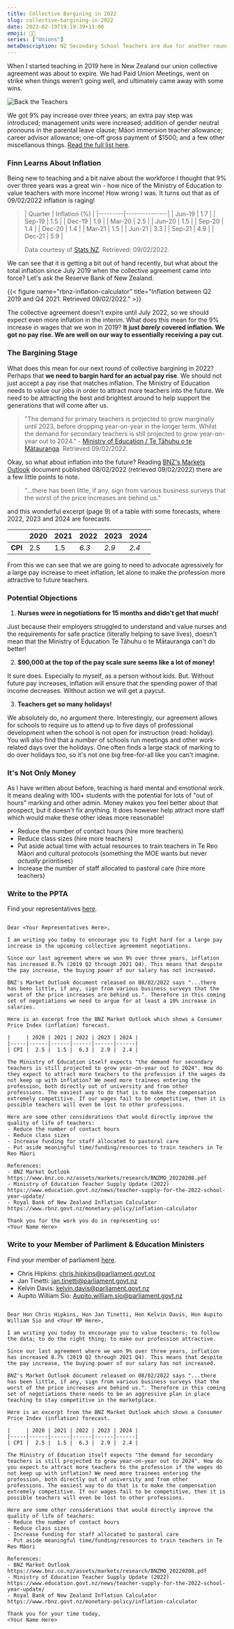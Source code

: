 ```yaml
---
title: Collective Bargining in 2022
slug: collective-bargining-in-2022
date: 2022-02-19T19:19:39+13:00
emoji: 🧑‍🏫
series: ["Unions"]
metaDescription: NZ Secondary School Teachers are due for another round of collective negotiations and we need to fight for a large pay increase! Read more details here.
---
```


When I started teaching in 2019 here in New Zealand our union collective agreement was about to expire. We had Paid Union Meetings, went on strike when things weren’t going well, and ultimately came away with some wins.

![Back the Teachers](https://www.ppta.org.nz/assets/Featured/Back-the-teachers-PHIBBSVISUALS-TEACHERS-1web__FillMaxWzgwMCw0MDBd.jpg)

We got 9% pay increase over three years; an extra pay step was introduced; management units were increased; addition of gender neutral pronouns in the parental leave clause; Māori immersion teacher allowance; career advisor allowance; one-off gross payment of $1500; and a few other miscellanous things. [Read the full list here](https://www.ppta.org.nz/collective-agreements/secondary-teachers-collective-agreement-stca/terms-of-settlement/).

### Finn Learns About Inflation

Being new to teaching and a bit naive about the workforce I thought that 9% over three years was a great win - how nice of the Ministry of Education to value teachers with more income! How wrong I was. It turns out that as of 09/02/2022 inflation is raging!

> | Quarter | Inflation (%) |
|---------|---------------|
| Jun-19  | 1.7           |
| Sep-19  | 1.5           |
| Dec-19  | 1.9           |
| Mar-20  | 2.5           |
| Jun-20  | 1.5           |
| Sep-20  | 1.4           |
| Dec-20  | 1.4           |
| Mar-21  | 1.5           |
| Jun-21  | 3.3           |
| Sep-21  | 4.9           |
| Dec-21  | 5.9           |
>
> Data courtesy of [Stats NZ](https://www.stats.govt.nz/indicators/consumers-price-index-cpi).
> Retrieved: 09/02/2022.

We can see that it is getting a bit out of hand recently, but what about the total inflation since July 2019 when the collective agreement came into force? Let's ask the Reserve Bank of New Zealand.

{{< figure name="rbnz-inflation-calculator" title="Inflation between Q2 2019 and Q4 2021. Retrieved 09/02/2022." >}}

The collective agreement doesn't expire until July 2022, so we should expect even more inflation in the interim. What does this mean for the 9% increase in wages that we won in 2019? __It just _barely_ covered inflation. We got no pay rise. We are well on our way to essentially receiving a pay cut__.

### The Bargining Stage

What does this mean for our next round of collective bargining in 2022? Perhaps that __we need to bargin hard for an actual pay rise__. We should not just accept a pay rise that matches inflation. The Ministry of Education needs to value our jobs in order to attract more teachers into the future. We need to be attracting the best and brightest around to help support the generations that will come after us.

> "The demand for primary teachers is projected to grow marginally until 2023, before dropping year-on-year in the longer term. Whilst the demand for secondary teachers is still projected to grow year-on-year out to 2024." - [Ministry of Education / Te Tāhuhu o te Mātauranga](https://www.education.govt.nz/news/teacher-supply-for-the-2022-school-year-update/). Retrieved 09/02/2022.

Okay, so what about inflation into the future? Reading [BNZ's Markets Outlook](https://www.bnz.co.nz/assets/markets/research/BNZMO_20220208.pdf) document published 08/02/2022 (retrieved 09/02/2022) there are a few little points to note.

> "...there has been little, if any, sign from various business surveys that the worst of the price increases are behind us."

and this wonderful excerpt (page 9) of a table with some forecasts, where 2022, 2023 and 2024 are forecasts.

|         | 2020 | 2021 |  2022 |  2023 |  2024 |
| ------- | ---- | ---- | ----- | ----- | ----- |
| __CPI__ |  2.5 |  1.5 | _6.3_ | _2.9_ | _2.4_ |

From this we can see that we are going to need to advocate agressively for a large pay increase to meet inflation, let alone to make the profession more attractive to future teachers.

### Potential Objections

1. __Nurses were in negotiations for 15 months and didn't get that much!__

Just because their employers struggled to understand and value nurses and the requirements for safe practice (literally helping to save lives), doesn't mean that the Ministry of Education Te Tāhuhu o te Mātauranga can't do better!


2. __$90,000 at the top of the pay scale sure seems like a lot of money!__

It sure does. Especially to myself, as a person without kids. But. Without future pay increases, inflation will ensure that the spending power of that income decreases. Without action we will get a paycut.

3. __Teachers get so many holidays!__

We absolutely do, no argument there. Interestingly, our agreement allows for schools to require us to attend up to five days of professional development when the school is not open for instruction (read: holiday). You will also find that a number of schools run meetings and other work-related days over the holidays. One often finds a large stack of marking to do over holidays too, so it's not one big free-for-all like you can't imagine.

### It's Not Only Money

As I have written about before, teaching is hard mental and emotional work. It means dealing with 100+ students with the potential for lots of "out of hours" marking and other admin. Money makes you feel better about that prospect, but it doesn't fix anything. It does however help attract more staff which would make these other ideas more reasonable!

- Reduce the number of contact hours (hire more teachers)
- Reduce class sizes (hire more teachers)
- Put aside actual time with actual resources to train teachers in Te Reo Māori and cultural protocols (something the MOE wants but never _actually_ prioritises)
- Increase the number of staff allocated to pastoral care (hire more teachers)

### Write to the PPTA

Find your representatives [here](https://www.ppta.org.nz/contact-us/).

```

Dear <Your Representatives Here>,

I am writing you today to encourage you to fight hard for a large pay increase in the upcoming collective agreement negotiations.

Since our last agreement where we won 9% over three years, inflation has increased 8.7% (2019 Q2 through 2021 Q4). This means that despite the pay increase, the buying power of our salary has not increased.

BNZ's Market Outlook document released on 08/02/2022 says "...there has been little, if any, sign from various business surveys that the worst of the price increases are behind us.". Therefore in this coming set of negotiations we need to argue for at least a 10% increase in salaries.

Here is an excerpt from the BNZ Market Outlook which shows a Consumer Price Index (inflation) forecast.

|     | 2020 | 2021 | 2022 | 2023 | 2024 |
|-----|------|------|------|------|------|
| CPI |  2.5 |  1.5 |  6.3 |  2.9 |  2.4 |

The Ministry of Education itself expects "the demand for secondary teachers is still projected to grow year-on-year out to 2024". How do they expect to attract more teachers to the profession if the wages do not keep up with inflation? We need more trainees entering the profession, both directly out of university and from other professions. The easiest way to do that is to make the compensation extremely competitive. If our wages fail to be competitive, then it is possible teachers will even be lost to other professions.

Here are some other considerations that would directly improve the quality of life of teachers:
- Reduce the number of contact hours
- Reduce class sizes
- Increase funding for staff allocated to pastoral care
- Put aside meaningful time/funding/resources to train teachers in Te Reo Māori

References:
- BNZ Market Outlook https://www.bnz.co.nz/assets/markets/research/BNZMO_20220208.pdf
- Ministry of Education Teacher Supply Update (2022) https://www.education.govt.nz/news/teacher-supply-for-the-2022-school-year-update/
- Royal Bank of New Zealand Inflation Calculator https://www.rbnz.govt.nz/monetary-policy/inflation-calculator

Thank you for the work you do in representing us!
<Your Name Here>

```

### Write to your Member of Parliment & Education Ministers
Find your member of parliament [here](https://www.parliament.nz/media/8879/members-contact-details-as-at-21-december-2021-pdf.pdf).

- Chris Hipkins: chris.hipkins@parliament.govt.nz
- Jan Tinetti: jan.tinetti@parliament.govt.nz
- Kelvin Davis: kelvin.davis@parliament.govt.nz
- Aupito William Sio: Aupito.william.sio@parliament.govt.nz

```

Dear Hon Chris Hipkins, Hon Jan Tinetti, Hon Kelvin Davis, Hon Aupito William Sio and <Your MP Here>,

I am writing you today to encourage you to value teachers; to follow the data; to do the right thing; to make our profession attractive.

Since our last agreement where we won 9% over three years, inflation has increased 8.7% (2019 Q2 through 2021 Q4). This means that despite the pay increase, the buying power of our salary has not increased.

BNZ's Market Outlook document released on 08/02/2022 says "...there has been little, if any, sign from various business surveys that the worst of the price increases are behind us.". Therefore in this coming set of negotiations there needs to be an aggressive plan in place teaching to stay competitive in the marketplace.

Here is an excerpt from the BNZ Market Outlook which shows a Consumer Price Index (inflation) forecast.

|     | 2020 | 2021 | 2022 | 2023 | 2024 |
|-----|------|------|------|------|------|
| CPI |  2.5 |  1.5 |  6.3 |  2.9 |  2.4 |

The Ministry of Education itself expects "the demand for secondary teachers is still projected to grow year-on-year out to 2024". How do you expect to attract more teachers to the profession if the wages do not keep up with inflation? We need more trainees entering the profession, both directly out of university and from other professions. The easiest way to do that is to make the compensation extremely competitive. If our wages fail to be competitive, then it is possible teachers will even be lost to other professions.

Here are some other considerations that would directly improve the quality of life of teachers:
- Reduce the number of contact hours
- Reduce class sizes
- Increase funding for staff allocated to pastoral care
- Put aside meaningful time/funding/resources to train teachers in Te Reo Māori

References:
- BNZ Market Outlook https://www.bnz.co.nz/assets/markets/research/BNZMO_20220208.pdf
- Ministry of Education Teacher Supply Update (2022) https://www.education.govt.nz/news/teacher-supply-for-the-2022-school-year-update/
- Royal Bank of New Zealand Inflation Calculator https://www.rbnz.govt.nz/monetary-policy/inflation-calculator

Thank you for your time today,
<Your Name Here>

```
